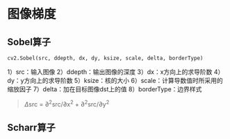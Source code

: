 # 图像梯度
## Sobel算子
```
cv2.Sobel(src, ddepth, dx, dy, ksize, scale, delta, borderType)
```
1）src：输入图像
2）ddepth：输出图像的深度
3）dx：x方向上的求导阶数
4）dy：y方向上的求导阶数
5）ksize：核的大小
6）scale：计算导数值时所采用的缩放因子
7）delta：加在目标图像dst上的值
8）borderType：边界样式
> $\Delta$src = $\partial$$^2$src/$\partial$x$^2$ + $\partial$$^2$src/$\partial$y$^2$
## Scharr算子